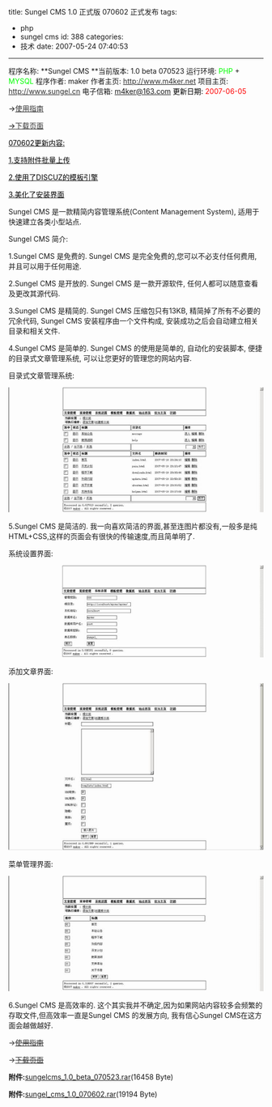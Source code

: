 title: Sungel CMS 1.0 正式版 070602 正式发布
tags:
  - php
  - sungel cms
id: 388
categories:
  - 技术
date: 2007-05-24 07:40:53
---

程序名称: **Sungel CMS
**当前版本: 1.0 beta 070523
运行环境: <span style="color: #00ff00;">PHP</span> + <span style="color: #00ff00;">MYSQL
</span>程序作者: maker
作者主页: [<span style="color: #333333;">http://www.m4ker.net</span>](http://www.foolbird.net/)
项目主页: [<span style="color: #333333;">http://www.sungel.cn</span>](http://www.sungel.cn/)
电子信箱: [](mailto:m4ker@163.com)[m4ker@163.com](mailto:m4ker@163.com) <span style="color: #000000;">
更新日期: </span><span style="color: #ff0000;">2007-06-05</span>

<span style="color: #000000;">-&gt;</span>[<span style="color: #333333;">使用指南</span>](http://www.sungel.cn/help/)[](mailto:m4ker@163.com)

[<span style="color: #000000;">-&gt;</span>](mailto:m4ker@163.com)[<span style="color: #333333;">下载页面</span>](http://www.sungel.cn/downloads.html)[](mailto:m4ker@163.com)

[<span style="color: #000000;">070602更新内容:</span>](mailto:m4ker@163.com)

[<span style="color: #000000;">1.支持附件批量上传</span>](mailto:m4ker@163.com)

[<span style="color: #000000;">2.使用了DISCUZ的模板引擎</span>](mailto:m4ker@163.com)

[<span style="color: #000000;">3.美化了安装界面</span>](mailto:m4ker@163.com)

Sungel CMS 是一款精简内容管理系统(Content Management System), 适用于快速建立各类小型站点.

Sungel CMS 简介:

1.Sungel CMS 是免费的. Sungel CMS 是完全免费的,您可以不必支付任何费用, 并且可以用于任何用途.

2.Sungel CMS 是开放的. Sungel CMS 是一款开源软件, 任何人都可以随意查看及更改其源代码.

3.Sungel CMS 是精简的. Sungel CMS 压缩包只有13KB, 精简掉了所有不必要的冗余代码, Sungel CMS 安装程序由一个文件构成, 安装成功之后会自动建立相关目录和相关文件.

4.Sungel CMS 是简单的. Sungel CMS 的使用是简单的, 自动化的安装脚本, 便捷的目录式文章管理系统, 可以让您更好的管理您的网站内容.

目录式文章管理系统:

[![1.jpg](/wp-content/uploads/2007/05/267_1.jpg)](http://www.foolbird.net/?attachment_id=221 "1.jpg")

5.Sungel CMS 是简洁的. 我一向喜欢简洁的界面,甚至连图片都没有,一般多是纯HTML+CSS,这样的页面会有很快的传输速度,而且简单明了.

系统设置界面:

[![4.jpg](/wp-content/uploads/2007/05/268_4.jpg)](http://www.foolbird.net/?attachment_id=222 "4.jpg")

添加文章界面:

[![2.jpg](/wp-content/uploads/2007/05/269_2.jpg)](http://www.foolbird.net/?attachment_id=223 "2.jpg")

菜单管理界面:

[![3.jpg](/wp-content/uploads/2007/05/270_3.jpg)](http://www.foolbird.net/?attachment_id=224 "3.jpg")

6.Sungel CMS 是高效率的. 这个其实我并不确定,因为如果网站内容较多会频繁的存取文件,但高效率一直是Sungel CMS 的发展方向, 我有信心Sungel CMS在这方面会越做越好.

-&gt;[<span style="color: #333333;">~~使用指南~~</span>](http://www.sungel.cn/help/)

-&gt;[<span style="color: #333333;">~~下载页面~~</span>](http://www.sungel.cn/downloads.html)

**附件:**[sungelcms_1.0_beta_070523.rar](http://www.foolbird.net/wp-content/uploads/2007/05/266_sungelcms_1.0_beta_070523.rar)(16458 Byte)

**附件:**[sungel_cms_1.0_070602.rar](http://www.foolbird.net/wp-content/uploads/2007/06/274_sungel_cms_1.0_070602.rar)(19194 Byte)

